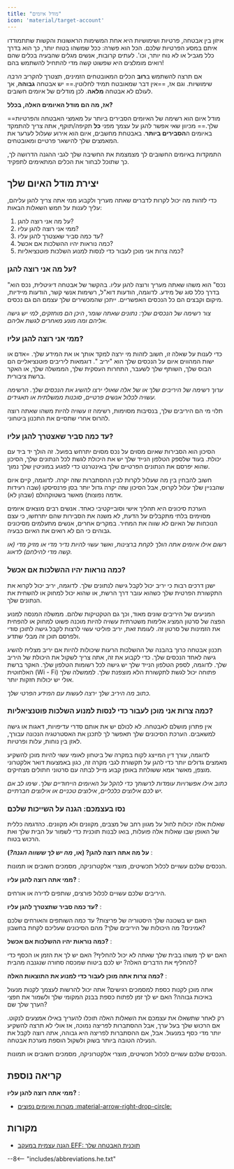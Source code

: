 ```yaml
---
title: "מודל איומים"
icon: 'material/target-account'
---
```


איזון בין אבטחה, פרטיות ושימושיות היא אחת המשימות הראשונות והקשות שתתמודדו איתם במסע הפרטיות שלכם. הכל הוא פשרה: ככל שמשהו בטוח יותר, כך הוא בדרך כלל מגביל או לא נוח יותר, וכו'. לעתים קרובות, אנשים מגלים שהבעיה בכלים שהם רואים מומלצים היא שפשוט קשה מדי להתחיל להשתמש בהם!

אם תרצה להשתמש ב**רוב** הכלים המאובטחים הזמינים, תצטרך להקריב *הרבה* שימושיות. וגם אז, ==אין דבר שמאובטח תמיד לחלוטין.== יש אבטחה **גבוהה**, אך לעולם לא אבטחה **מלאה**. לכן מודלים של איומים חשובים.

**אז, מה הם מודל האיומים האלה, בכלל?**

==מודל איום הוא רשימה של האיומים הסבירים ביותר על מאמצי האבטחה והפרטיות שלך.== מכיוון שאי אפשר להגן על עצמך מפני **כל** תקיפה/תוקף, אתה צריך להתמקד באיומים ה**הסבירים ביותר**. באבטחת מחשבים, איום הוא אירוע שעלול לערער את המאמצים שלך להישאר פרטיים ומאובטחים.

התמקדות באיומים החשובים לך מצמצמת את החשיבה שלך לגבי ההגנה הדרושה לך, כך שתוכל לבחור את הכלים המתאימים לתפקיד.

## יצירת מודל האיום שלך

כדי לזהות מה יכול לקרות לדברים שאתה מעריך ולקבוע ממי אתה צריך להגן עליהם, עליך לענות על חמש השאלות הבאות:

1. על מה אני רוצה להגן?
2. ממי אני רוצה להגן עליו?
3. עד כמה סביר שאצטרך להגן עליו?
4. כמה נוראות יהיו ההשלכות אם אכשל?
5. כמה צרות אני מוכן לעבור כדי לנסות למנוע השלכות פוטנציאליות?

### על מה אני רוצה להגן?

"נכס" הוא משהו שאתה מעריך ורוצה להגן עליו. בהקשר של אבטחה דיגיטלית, נכס הוא בדרך כלל סוג של מידע. לדוגמה, הודעות דוא"ל, רשימות אנשי קשר, הודעות מיידיות, מיקום וקבצים הם כל הנכסים האפשריים. ייתכן שהמכשירים שלך עצמם הם גם נכסים.

*צור רשימה של הנכסים שלך: נתונים שאתה שומר, היכן הם מוחזקים, למי יש גישה אליהם ומה מונע מאחרים לגשת אליהם.*

### ממי אני רוצה להגן עליו?

כדי לענות על שאלה זו, חשוב לזהות מי ירצה למקד אותך או את המידע שלך. =אדם או ישות המהווים איום על הנכסים שלך הוא "יריב ". דוגמאות ליריבים פוטנציאליים הם הבוס שלך, השותף שלך לשעבר, התחרות העסקית שלך, הממשלה שלך, או האקר ברשת ציבורית.

*ערוך רשימה של היריבים שלך או של אלה שאולי ירצו להשיג את הנכסים שלך. הרשימה עשויה לכלול אנשים פרטיים, סוכנות ממשלתית או תאגידים.*

תלוי מי הם היריבים שלך, בנסיבות מסוימות, רשימה זו עשויה להיות משהו שאתה רוצה להרוס אחרי שתסיים את התכנון ביטחוני.

### עד כמה סביר שאצטרך להגן עליו?

הסיכון הוא הסבירות שאיום מסוים על נכס מסוים יתרחש בפועל. זה הולך יד ביד עם יכולת. בעוד שלספק הטלפון הנייד שלך יש את היכולת לגשת לכל הנתונים שלך, הסיכון שהוא יפרסם את הנתונים הפרטיים שלך באינטרנט כדי לפגוע במוניטין שלך נמוך.

חשוב להבחין בין מה שעלול לקרות לבין ההסתברות שזה יקרה. לדוגמה, קיים איום שהבניין שלך עלול לקרוס, אבל הסיכון שזה יקרה גדול יותר בסן פרנסיסקו (שבה רעידות אדמה נפוצות) מאשר בשטוקהולם (שבהן לא).

הערכת סיכונים היא תהליך אישי וסובייקטיבי כאחד. אנשים רבים מוצאים איומים מסוימים בלתי מתקבלים על הדעת, לא משנה את הסבירות שהם יתרחשו, כי עצם הנוכחות של האיום לא שווה את המחיר. במקרים אחרים, אנשים מתעלמים מסיכונים גבוהים כי הם לא רואים את האיום כבעיה.

*רשום אילו איומים אתה הולך לקחת ברצינות, ואשר עשוי להיות נדיר מדי או מזיק מדי (או קשה מדי להילחם) לדאוג.*

### כמה נוראות יהיו ההשלכות אם אכשל?

ישנן דרכים רבות כי יריב יכול לקבל גישה לנתונים שלך. לדוגמה, יריב יכול לקרוא את התקשורת הפרטית שלך כשהוא עובר דרך הרשת, או שהוא יכול למחוק או להשחית את הנתונים שלך.

המניעים של היריבים שונים מאוד, וכך גם הטקטיקות שלהם. ממשלה המנסה למנוע הפצה של סרטון המציג אלימות משטרתית עשויה להיות מוכנה פשוט למחוק או להפחית את הזמינות של סרטון זה. לעומת זאת, יריב פוליטי עשוי לרצות לקבל גישה לתוכן סודי ולפרסם תוכן זה מבלי שתדע.

תכנון אבטחה כרוך בהבנה של ההשלכות הרעות שיכולות להיות אם יריב מצליח להשיג גישה לאחד הנכסים שלך. כדי לקבוע את זה, אתה צריך לשקול את היכולת של היריב שלך. לדוגמה, לספק הטלפון הנייד שלך יש גישה לכל רשומות הטלפון שלך. האקר ברשת האלחוטית (Wi - Fi) פתוחה יכול לגשת לתקשורת הלא מוצפנת שלך. לממשלה שלך אולי יש יכולות חזקות יותר.

*כתוב מה היריב שלך ירצה לעשות עם המידע הפרטי שלך.*

### כמה צרות אני מוכן לעבור כדי לנסות למנוע השלכות פוטנציאליות?

אין פתרון מושלם לאבטחה. לא לכולם יש את אותם סדרי עדיפויות, דאגות או גישה למשאבים. הערכת הסיכונים שלך תאפשר לך לתכנן את האסטרטגיה הנכונה עבורך, לאזן בין נוחות, עלות ופרטיות.

לדוגמה, עורך דין המייצג לקוח במקרה של ביטחון לאומי עשוי להיות מוכן להשקיע מאמצים גדולים יותר כדי להגן על תקשורת לגבי מקרה זה, כגון באמצעות דואר אלקטרוני מוצפן, מאשר אמא ששולחת באופן קבוע מייל לבתה עם סרטוני חתולים מצחיקים.

*כתוב אילו אפשרויות עומדות לרשותך כדי להקל על האיומים הייחודיים שלך. שימו לב אם יש לכם אילוצים כלכליים, אילוצים טכניים או אילוצים חברתיים.*

### נסו בעצמכם: הגנה על השייכות שלכם

שאלות אלה יכולות לחול על מגוון רחב של מצבים, מקוונים ולא מקוונים. כהדגמה כללית של האופן שבו שאלות אלה פועלות, בואו לבנות תוכנית כדי לשמור על הבית שלך ואת הרכוש בטוח.

**על מה אתה רוצה להגן? (או, *מה יש לך ששווה הגנה?*)**
:

הנכסים שלכם עשויים לכלול תכשיטים, מוצרי אלקטרוניקה, מסמכים חשובים או תמונות.

**ממי אתה רוצה להגן עליו?**
:

היריבים שלכם עשויים לכלול פורצים, שותפים לדירה או אורחים.

**עד כמה סביר שתצטרך להגן עליו?**
:

האם יש בשכונה שלך היסטוריה של פריצות? עד כמה השותפים והאורחים שלכם אמינים? מה היכולות של היריבים שלך? מהם הסיכונים שעליכם לקחת בחשבון?

**כמה נוראות יהיו ההשלכות אם אכשל?**
:

האם יש לך משהו בבית שלך שאתה לא יכול להחליף? האם יש לך את הזמן או הכסף כדי להחליף את הדברים האלה? יש לכם ביטוח שמכסה סחורה שנגנבה מהבית?

**כמה צרות אתה מוכן לעבור כדי למנוע את התוצאות האלה?**
:

אתה מוכן לקנות כספת למסמכים רגישים? אתה יכול להרשות לעצמך לקנות מנעול באיכות גבוהה? האם יש לך זמן לפתוח כספת בבנק המקומי שלך ולשמור את חפצי הערך שלך שם?

רק לאחר שתשאלו את עצמכם את השאלות האלה תוכלו להעריך באילו אמצעים לנקוט. אם הרכוש שלך בעל ערך, אבל ההסתברות לפריצה נמוכה, אז אולי לא תרצה להשקיע יותר מדי כסף במנעול. אבל, אם ההסתברות לפריצה היא גבוהה, אתה רוצה לקבל את הנעילה הטובה ביותר בשוק ולשקול הוספת מערכת אבטחה.

הנכסים שלכם עשויים לכלול תכשיטים, מוצרי אלקטרוניקה, מסמכים חשובים או תמונות.

## קריאה נוספת

**ממי אתה רוצה להגן עליו?** :

- [מטרות ואיומים נפוצים :material-arrow-right-drop-circle:](common-threats.md)

## מקורות

- [הגנה עצמית במעקב EFF: תוכנית האבטחה שלך](https://ssd.eff.org/en/module/your-security-plan)

--8<-- "includes/abbreviations.he.txt"
